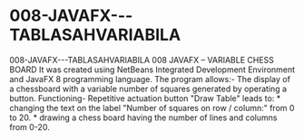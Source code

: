 # 008-JAVAFX---TABLASAHVARIABILA
008-JAVAFX---TABLASAHVARIABILA 
008 JAVAFX – VARIABLE CHESS BOARD
It was created using NetBeans Integrated Development Environment and JavaFX 8 programming language.
The program allows:- The display of a chessboard with a variable number of squares generated by operating a button.
Functioning- Repetitive actuation button "Draw Table" leads to: * changing the text on the label "Number of squares on row / column:" from 0 to 20. * drawing a chess board having the number of lines and columns from 0-20.
